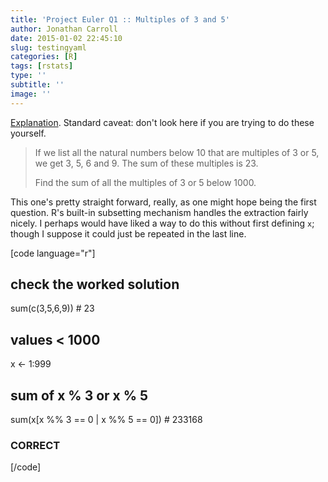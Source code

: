 ```yaml
---
title: 'Project Euler Q1 :: Multiples of 3 and 5'
author: Jonathan Carroll
date: 2015-01-02 22:45:10
slug: testingyaml
categories: [R]
tags: [rstats]
type: ''
subtitle: ''
image: ''
---
```

<a title="Project Euler" href="http://jcarroll.com.au/2015/01/code/project-euler/" target="_blank">Explanation</a>. Standard caveat: don't look here if you are trying to do these yourself.
<blockquote>If we list all the natural numbers below 10 that are multiples of 3 or 5, we get 3, 5, 6 and 9. The sum of these multiples is 23.

Find the sum of all the multiples of 3 or 5 below 1000.</blockquote>
This one's pretty straight forward, really, as one might hope being the first question. R's built-in subsetting mechanism handles the extraction fairly nicely. I perhaps would have liked a way to do this without first defining <code>x</code>; though I suppose it could just be repeated in the last line.

[code language="r"]
## check the worked solution
sum(c(3,5,6,9)) # 23

## values &lt; 1000
x &lt;- 1:999

## sum of x % 3 or x % 5
sum(x[x %% 3 == 0 | x %% 5 == 0]) # 233168

### CORRECT
[/code]